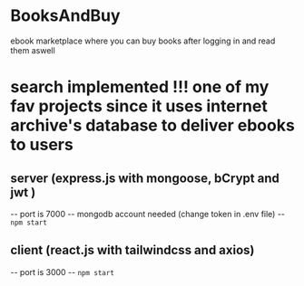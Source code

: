 # BooksAndBuy

ebook marketplace where you can buy books after logging in and read them aswell

# search implemented !!! one of my fav projects since it uses internet archive's database to deliver ebooks to users

## server (express.js with mongoose, bCrypt and jwt )
-- port is 7000
-- mongodb account needed (change token in .env file)
-- `npm start` 

## client (react.js with tailwindcss and axios)
-- port is 3000
-- `npm start`